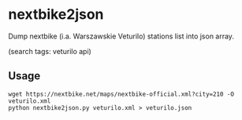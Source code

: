 nextbike2json
=============

Dump nextbike (i.a. Warszawskie Veturilo) stations list into json array.

(search tags: veturilo api)

Usage
-----

    wget https://nextbike.net/maps/nextbike-official.xml?city=210 -O veturilo.xml
    python nextbike2json.py veturilo.xml > veturilo.json
